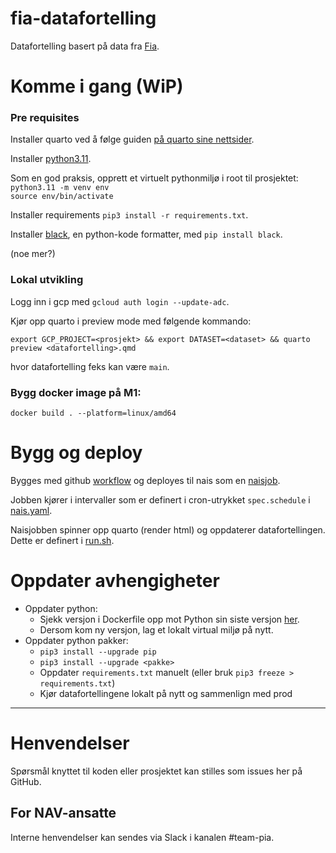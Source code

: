 fia-datafortelling
================

Datafortelling basert på data fra [Fia](https://github.com/navikt/lydia-api).

# Komme i gang (WiP)

### Pre requisites

Installer quarto ved å følge guiden [på quarto sine nettsider](https://quarto.org/docs/get-started/).

Installer [python3.11](https://www.python.org/downloads/).

Som en god praksis, opprett et virtuelt pythonmiljø i root til prosjektet:\
`python3.11 -m venv env`\
`source env/bin/activate`

Installer requirements `pip3 install -r requirements.txt`.

Installer [black](https://pypi.org/project/black/), en python-kode formatter, med `pip install black`.

(noe mer?)

### Lokal utvikling

Logg inn i gcp med `gcloud auth login --update-adc`.

Kjør opp quarto i preview mode med følgende kommando:

`export GCP_PROJECT=<prosjekt> && export DATASET=<dataset> && quarto preview <datafortelling>.qmd`

hvor datafortelling feks kan være `main`.

### Bygg docker image på M1:

`docker build . --platform=linux/amd64`


# Bygg og deploy

Bygges med github [workflow](.github/workflows/deploy.yml) og deployes til nais som en [naisjob](.nais/nais.yaml).

Jobben kjører i intervaller som er definert i cron-utrykket `spec.schedule` i [nais.yaml](.nais/nais.yaml).

Naisjobben spinner opp quarto (render html) og oppdaterer datafortellingen.
Dette er definert i [run.sh](run.sh).

# Oppdater avhengigheter

- Oppdater python:
    - Sjekk versjon i Dockerfile opp mot Python sin siste versjon [her](https://www.python.org/downloads/).
    - Dersom kom ny versjon, lag et lokalt virtual miljø på nytt.
- Oppdater python pakker:
    - `pip3 install --upgrade pip`
    - `pip3 install --upgrade <pakke>`
    - Oppdater `requirements.txt` manuelt (eller bruk `pip3 freeze > requirements.txt`)
    - Kjør datafortellingene lokalt på nytt og sammenlign med prod

---

# Henvendelser

Spørsmål knyttet til koden eller prosjektet kan stilles som issues her på GitHub.


## For NAV-ansatte

Interne henvendelser kan sendes via Slack i kanalen #team-pia.
